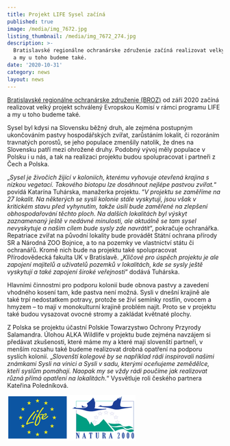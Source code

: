 ```yaml
---
title: Projekt LIFE Sysel začíná
published: true
image: /media/img_7672.jpg
listing_thumbnail: /media/img_7672_274.jpg
description: >-
  Bratislavské regionálne ochranárske združenie začíná realizovat velký projekt
  a my u toho budeme také. 
date: '2020-10-31'
category: news
layout: news
---
```

[Bratislavské regionálne ochranárske združenie (BROZ)](https://broz.sk/) od září 2020 začíná realizovat velký projekt schválený Evropskou Komisí v rámci programu LIFE a my u toho budeme také. 

Sysel byl kdysi na Slovensku běžný druh, ale zejména postupným ukončováním pastvy hospodářských zvířat, zarůstáním lokalit, či rozoráním travnatých porostů, se jeho populace zmenšily natolik, že dnes na Slovensku patří mezi ohrožené druhy. Podobný vývoj měly populace v Polsku i u nás, a tak na realizaci projektu budou spolupracovat i partneři z Čech a Polska. 

„_Sysel je živočich žijící v koloniích, kterému vyhovuje otevřená krajina s nízkou vegetací. Takového biotopu lze dosáhnout nejlépe pastvou zvířat._“ povídá Katarína Tuhárska, manažerka projektu. “_V projektu se zaměříme na 27 lokalit. Na některých se syslí kolonie stále vyskytují, jsou však v kritickém stavu před vyhynutím, takže úsilí bude zaměřené na zlepšení obhospodařování těchto ploch. Na dalších lokalitách byl výskyt zaznamenaný ještě v nedávné minulosti, ale aktuálně se tam sysel nevyskytuje a našim cílem bude sysly zde navrátit_“, pokračuje ochranářka. Repatriace zvířat na původní lokality bude provádět Státní ochrana přírody SR a Národná ZOO Bojnice, a to na pozemky ve vlastnictví státu či ochranářů. Kromě nich bude na projektu také spolupracovat Přírodovědecká fakulta UK v Bratislavě. „_Klíčové pro úspěch projektu je ale zapojení majitelů a uživatelů pozemků v lokalitách, kde se sysly ještě vyskytují a také zapojení široké veřejnosti_“ dodává Tuhárska. 

Hlavními činnostmi pro podporu kolonií bude obnova pastvy a zavedení vhodného kosení tam, kde pastva není možná. Sysli v dnešní krajině ale také trpí nedostatkem potravy, protože se živí semínky rostlin, ovocem a hmyzem – to mají v monokulturní krajině problém najít. Proto se v projektu také budou vysazovat ovocné stromy a zakládat květnaté plochy. 

Z Polska se projektu účastní Polskie Towarzystwo Ochrony Przyrody Salamandra. Úlohou ALKA Wildlife v projektu bude zejména navzájem si předávat zkušenosti, které máme my a které mají slovenští partneři, v menším rozsahu také budeme realizovat drobná opatření na podporu syslích kolonií. „_Slovenští kolegové by se například rádi inspirovali našimi známkami Sysli na vinici a Sysli v sadu, kterými oceňujeme zemědělce, kteří syslům pomáhají. Naopak my se vždy rádi poučíme jak realizovat různá přímá opatření na lokalitách_.“ Vysvětluje roli českého partnera Kateřina Poledníková.

![](/media/publicita_loga_300.png)

